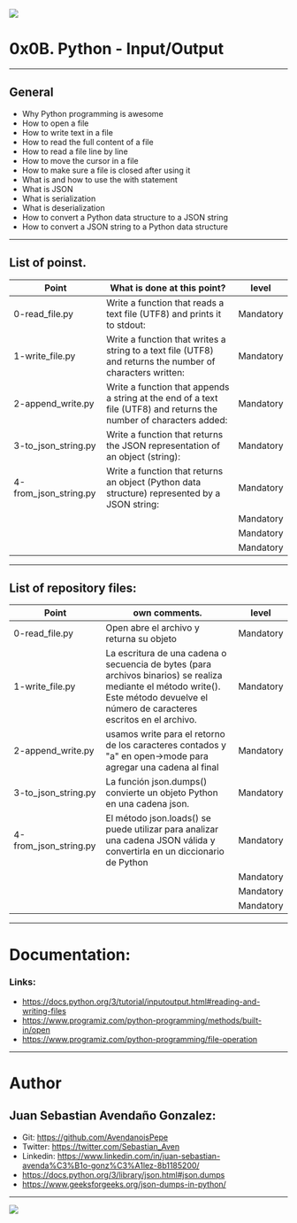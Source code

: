 ![](https://parzibyte.me/blog/wp-content/uploads/2018/12/Leer-archivos-de-texto-con-Python.png)

# 0x0B. Python - Input/Output

------------

## General

- Why Python programming is awesome
- How to open a file
- How to write text in a file
- How to read the full content of a file
- How to read a file line by line
- How to move the cursor in a file
- How to make sure a file is closed after using it
- What is and how to use the with statement
- What is JSON
- What is serialization
- What is deserialization
- How to convert a Python data structure to a JSON string
- How to convert a JSON string to a Python data structure

------------

## List of poinst.

|  Point | What is done at this point? | level |
| ------------ | ------------ | ------------ |
| 0-read_file.py | Write a function that reads a text file (UTF8) and prints it to stdout: | Mandatory |
| 1-write_file.py | Write a function that writes a string to a text file (UTF8) and returns the number of characters written: | Mandatory |
| 2-append_write.py | Write a function that appends a string at the end of a text file (UTF8) and returns the number of characters added: | Mandatory |
| 3-to_json_string.py | Write a function that returns the JSON representation of an object (string): | Mandatory |
| 4-from_json_string.py | Write a function that returns an object (Python data structure) represented by a JSON string: | Mandatory |
|  |  | Mandatory |
|  |  | Mandatory |
|  |  | Mandatory |

------------

## List of repository files:

|  Point | own comments.  | level |
| ------------ | ------------ | ------------ |
| 0-read_file.py | Open abre el archivo y returna su objeto | Mandatory |
| 1-write_file.py | La escritura de una cadena o secuencia de bytes (para archivos binarios) se realiza mediante el método write(). Este método devuelve el número de caracteres escritos en el archivo. | Mandatory |
| 2-append_write.py | usamos write para el retorno de los caracteres contados y "a" en open->mode para agregar una cadena al final | Mandatory |
| 3-to_json_string.py | La función json.dumps() convierte un objeto Python en una cadena json. | Mandatory |
| 4-from_json_string.py |  El método json.loads() se puede utilizar para analizar una cadena JSON válida y convertirla en un diccionario de Python | Mandatory |
|  |  | Mandatory |
|  |  | Mandatory |
|  |  | Mandatory |

------------

# Documentation:

### Links:

- https://docs.python.org/3/tutorial/inputoutput.html#reading-and-writing-files
- https://www.programiz.com/python-programming/methods/built-in/open
- https://www.programiz.com/python-programming/file-operation

------------

# Author


## Juan Sebastian Avendaño Gonzalez:
- Git: https://github.com/AvendanoisPepe
- Twitter: https://twitter.com/Sebastian_Aven
- Linkedin: https://www.linkedin.com/in/juan-sebastian-avenda%C3%B1o-gonz%C3%A1lez-8b1185200/
- https://docs.python.org/3/library/json.html#json.dumps
- https://www.geeksforgeeks.org/json-dumps-in-python/

------------


![](https://scontent.fbog4-1.fna.fbcdn.net/v/t39.30808-6/271153206_3074657909465585_6907762404450913633_n.jpg?_nc_cat=105&_nc_rgb565=1&ccb=1-5&_nc_sid=730e14&_nc_ohc=Wm9imN7mxqAAX_DgRTy&_nc_ht=scontent.fbog4-1.fna&oh=00_AT9bMuywrpnZKR3yaTAPu-lqwQ0uJpFTGIYQPM2wabvWlg&oe=61EB1180)